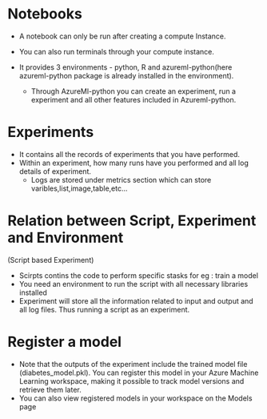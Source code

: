 # Notebooks
- A notebook can only be run after creating a compute Instance.
- You can also run terminals through your compute instance.

- It provides 3 environments - python, R and azureml-python(here azureml-python package is already installed in the environment).
  - Through AzureMl-python you can create an experiment, run a experiment and all other features included in Azureml-python.
  
 # Experiments
 - It contains all the records of experiments that you have performed.
 - Within an experiment, how many runs have you performed and all log details of experiment.
    - Logs are stored under metrics section which can store varibles,list,image,table,etc...
 
 # Relation between Script, Experiment and Environment
 (Script based Experiment)
 - Scirpts contins the code to perform specific stasks for eg : train a model
 - You need an environment to run the script with all necessary libraries installed
 - Experiment will store all the information related to input and output and all log files. Thus running a script as an experiment.
 
# Register a model
- Note that the outputs of the experiment include the trained model file (diabetes_model.pkl). You can register this model in your Azure Machine Learning workspace, making it possible to track model versions and retrieve them later.
- You can also view registered models in your workspace on the Models page
